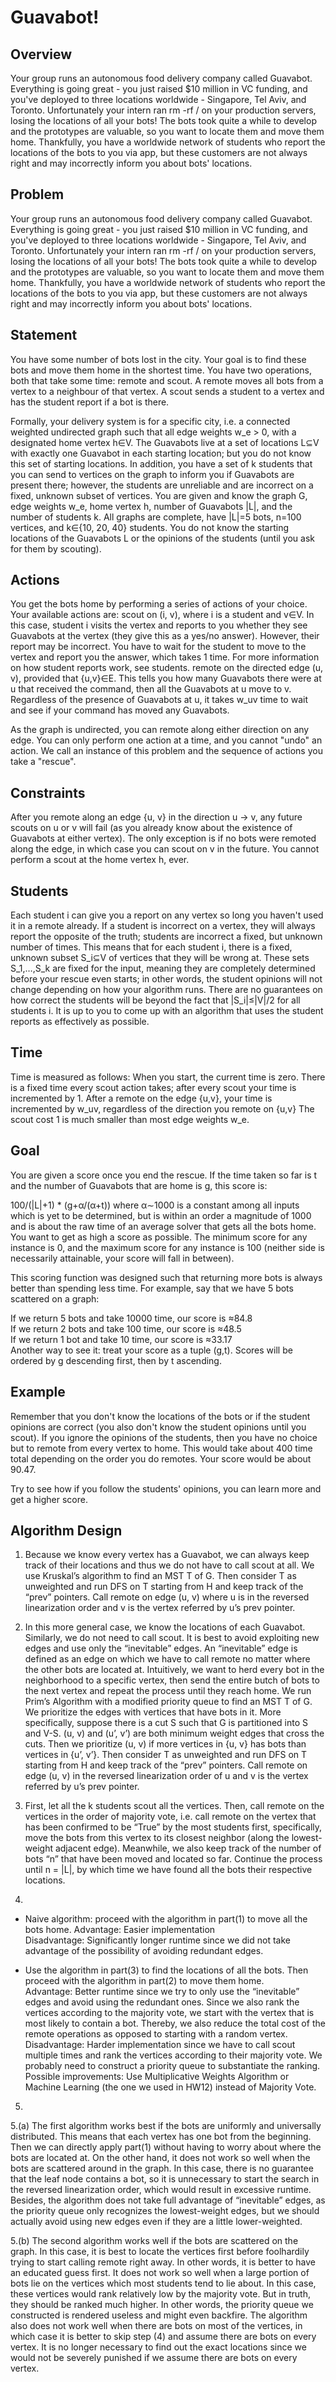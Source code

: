 # Guavabot!
## Overview 
Your group runs an autonomous food delivery company called Guavabot. Everything is going great - you just raised $10 million in VC funding, and you've deployed to three locations worldwide - Singapore, Tel Aviv, and Toronto. Unfortunately your intern ran rm -rf / on your production servers, losing the locations of all your bots! The bots took quite a while to develop and the prototypes are valuable, so you want to locate them and move them home. Thankfully, you have a worldwide network of students who report the locations of the bots to you via app, but these customers are not always right and may incorrectly inform you about bots' locations.

## Problem
Your group runs an autonomous food delivery company called Guavabot. Everything is going great - you just raised $10 million in VC funding, and you've deployed to three locations worldwide - Singapore, Tel Aviv, and Toronto. Unfortunately your intern ran rm -rf / on your production servers, losing the locations of all your bots! The bots took quite a while to develop and the prototypes are valuable, so you want to locate them and move them home. Thankfully, you have a worldwide network of students who report the locations of the bots to you via app, but these customers are not always right and may incorrectly inform you about bots' locations.

## Statement
You have some number of bots lost in the city. Your goal is to find these bots and move them home in the shortest time. You have two operations, both that take some time: remote and scout. A remote moves all bots from a vertex to a neighbour of that vertex. A scout sends a student to a vertex and has the student report if a bot is there.

Formally, your delivery system is for a specific city, i.e. a connected weighted undirected graph such that all edge weights 
w_e > 0, with a designated home vertex h∈V. The Guavabots live at a set of locations L⊆V with exactly one Guavabot in each starting location; but you do not know this set of starting locations. In addition, you have a set of k students that you can send to vertices on the graph to inform you if Guavabots are present there; however, the students are unreliable and are incorrect on a fixed, unknown subset of vertices. You are given and know the graph G, edge weights w_e, home vertex h, number of Guavabots |L|, and the number of students k. All graphs are complete, have |L|=5 bots, n=100 vertices, and k∈{10, 20, 40} students. You do not know the starting locations of the Guavabots L or the opinions of the students (until you ask for them by scouting).

## Actions
You get the bots home by performing a series of actions of your choice. Your available actions are:
scout on (i, v), where i is a student and v∈V. In this case, student i visits the vertex and reports to you whether they see Guavabots at the vertex (they give this as a yes/no answer). However, their report may be incorrect. You have to wait for the student to move to the vertex and report you the answer, which takes 1 time.
For more information on how student reports work, see students.
remote on the directed edge (u, v), provided that {u,v}∈E. This tells you how many Guavabots there were at u that received the command, then all the Guavabots at u move to v. Regardless of the presence of Guavabots at u, it takes w_uv time to wait and see if your command has moved any Guavabots.

As the graph is undirected, you can remote along either direction on any edge.
You can only perform one action at a time, and you cannot "undo" an action.
We call an instance of this problem and the sequence of actions you take a "rescue".

## Constraints
After you remote along an edge {u, v} in the direction u → v, any future scouts on u or v will fail (as you already know about the existence of Guavabots at either vertex). The only exception is if no bots were remoted along the edge, in which case you can scout on v in the future. You cannot perform a scout at the home vertex h, ever.

## Students
Each student i can give you a report on any vertex so long you haven't used it in a remote already. If a student is incorrect on a vertex, they will always report the opposite of the truth; students are incorrect a fixed, but unknown number of times. This means that for each student i, there is a fixed, unknown subset S_i⊆V of vertices that they will be wrong at. These sets S_1,…,S_k are fixed for the input, meaning they are completely determined before your rescue even starts; in other words, the student opinions will not change depending on how your algorithm runs.
There are no guarantees on how correct the students will be beyond the fact that |S_i|≤|V|/2 for all students i. It is up to you to come up with an algorithm that uses the student reports as effectively as possible.

## Time
Time is measured as follows:
When you start, the current time is zero.
There is a fixed time every scout action takes; after every scout your time is incremented by 1.
After a remote on the edge {u,v}, your time is incremented by w_uv, regardless of the direction you remote on {u,v}
The scout cost 1 is much smaller than most edge weights w_e.

## Goal
You are given a score once you end the rescue. If the time taken so far is t and the number of Guavabots that are home is 
g, this score is:

100/(|L|+1) * (g+α/(α+t)) where α∼1000 is a constant among all inputs which is yet to be determined, but is within an order a magnitude of 1000 and is about the raw time of an average solver that gets all the bots home.
You want to get as high a score as possible. The minimum score for any instance is 0, and the maximum score for any instance is 100 (neither side is necessarily attainable, your score will fall in between).

This scoring function was designed such that returning more bots is always better than spending less time. For example, say that we have 5 bots scattered on a graph:  

If we return 5 bots and take 10000 time, our score is ≈84.8  
If we return 2 bots and take 100 time, our score is ≈48.5  
If we return 1 bot and take 10 time, our score is ≈33.17  
Another way to see it: treat your score as a tuple (g,t). Scores will be ordered by g descending first, then by 
t ascending.

## Example

Remember that you don't know the locations of the bots or if the student opinions are correct (you also don't know the student opinions until you scout). If you ignore the opinions of the students, then you have no choice but to remote from every vertex to home. This would take about 400 time total depending on the order you do remotes. Your score would be about 90.47.

Try to see how if you follow the students' opinions, you can learn more and get a higher score.

## Algorithm Design
1. 	Because we know every vertex has a Guavabot, we can always keep track of their locations and thus we do not have to call scout at all. We use Kruskal’s algorithm to find an MST T of G. Then consider T as unweighted and run DFS on T starting from H and keep track of the “prev” pointers. Call remote on edge (u, v) where u is in the reversed linearization order and v is the vertex referred by u’s prev pointer.  
 
2. 	In this more general case, we know the locations of each Guavabot. Similarly, we do not need to call scout. It is best to avoid exploiting new edges and use only the “inevitable” edges. An “inevitable” edge is defined as an edge on which we have to call remote no matter where the other bots are located at. Intuitively, we want to herd every bot in the neighborhood to a specific vertex, then send the entire butch of bots to the next vertex and repeat the process until they reach home. We run Prim’s Algorithm with a modified priority queue to find an MST T of G. We prioritize the edges with vertices that have bots in it. More specifically, suppose there is a cut S such that G is partitioned into S and V-S. (u, v) and (u’, v’) are both minimum weight edges that cross the cuts. Then we prioritize (u, v) if more vertices in {u, v} has bots than vertices in {u’, v’}. Then consider T as unweighted and run DFS on T starting from H and keep track of the “prev” pointers. Call remote on edge (u, v) in the reversed linearization order of u and v is the vertex referred by u’s prev pointer.  
 
3. 	 First, let all the k students scout all the vertices. Then, call remote on the vertices in the order of majority vote, i.e. call remote on the vertex that has been confirmed to be “True” by the most students first, specifically, move the bots from this vertex to its closest neighbor (along the lowest-weight adjacent edge). Meanwhile, we also keep track of the number of bots “n” that have been moved and located so far. Continue the process until n = |L|, by which time we have found all the bots their respective locations. 

4.  
* Naive algorithm: proceed with the algorithm in part(1) to move all the bots home. 
Advantage: Easier implementation  
Disadvantage: Significantly longer runtime since we did not take advantage of the possibility of avoiding redundant edges.  

* Use the algorithm in part(3) to find the locations of all the bots. Then proceed with the algorithm in part(2) to move them home.  
Advantage: Better runtime since we try to only use the “inevitable” edges and avoid using the redundant ones. Since we also rank the vertices according to the majority vote, we start with the vertex that is most likely to contain a bot. Thereby, we also reduce the total cost of the remote operations as opposed to starting with a random vertex.  
Disadvantage: Harder implementation since we have to call scout multiple times and rank the vertices according to their majority vote. We probably need to construct a priority queue to substantiate the ranking.  
Possible improvements: Use Multiplicative Weights Algorithm or Machine Learning (the one we used in HW12) instead of Majority Vote.  

5. 
5.(a) The first algorithm works best if the bots are uniformly and universally distributed. This means that each vertex has one bot from the beginning. Then we can directly apply part(1) without having to worry about where the bots are located at. 
On the other hand, it does not work so well when the bots are scattered around in the graph. In this case, there is no guarantee that the leaf node contains a bot, so it is unnecessary to start the search in the reversed linearization order, which would result in excessive runtime. Besides, the algorithm does not take full advantage of “inevitable” edges, as the priority queue only recognizes the lowest-weight edges, but we should actually avoid using new edges even if they are a little lower-weighted.  

5.(b) The second algorithm works well if the bots are scattered on the graph. In this case, it is best to locate the vertices first before foolhardily trying to start calling remote right away. In other words, it is better to have an educated guess first. It does not work so well when a large portion of bots lie on the vertices which most students tend to lie about. In this case, these vertices would rank relatively low by the majority vote. But in truth, they should be ranked much higher. In other words, the priority queue we constructed is rendered useless and might even backfire. The algorithm also does not work well when there are bots on most of the vertices, in which case it is better to skip step (4) and assume there are bots on every vertex. It is no longer necessary to find out the exact locations since we would not be severely punished if we assume there are bots on every vertex. 


